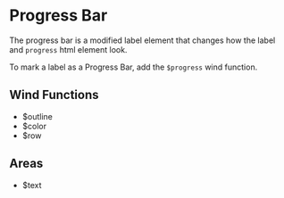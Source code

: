 # Progress Bar

The progress bar is a modified label element that changes how the label and
`progress` html element look.

To mark a label as a Progress Bar, add the `$progress` wind function.

## Wind Functions
- $outline
- $color
- $row

## Areas
- $text

[html: examples/progress.html : component.md]: #
